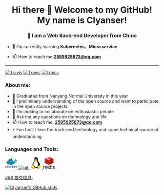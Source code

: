<h1 align="center">Hi there 👋 Welcome to my GitHub! My name is Clyanser!</h1>
<h3 align="center">🤝 I am a Web Back-end Developer from China</h3>

- 🌱 I’m currently learning **Kubernetes、Micro service**

- 📫 How to reach me **2585925873@qq.com**

---

[![Travis](https://img.shields.io/badge/%E6%8E%98%E9%87%91-Clyanser-blue)](https://juejin.cn/user/495227064295918) [![Travis](https://img.shields.io/badge/Wechat-lvu0313-brightgreen)]() [![Travis](https://img.shields.io/badge/Email-2585925873%40qq.com-red)]()




### About me:

- 🔭 Graduated from Nanyang Normal University in this year
- 🌱 I preliminary understanding of the open source and want to participate in the open source projects
- 👯 I’m looking to collaborate on enthusiastic people
- 💬 Ask me any questions on technology and life
- 📫 How to reach me: **2585925873@qq.com**
- ⚡ Fun fact: I love the back-end technology and some technical source of understanding

### Languages and Tools:

<p align="left"> <a href="https://www.docker.com/" target="_blank" rel="noreferrer"> <img src="https://raw.githubusercontent.com/devicons/devicon/master/icons/docker/docker-original-wordmark.svg" alt="docker" width="40" height="40"/> </a> <a href="https://git-scm.com/" target="_blank" rel="noreferrer"> <img src="https://www.vectorlogo.zone/logos/git-scm/git-scm-icon.svg" alt="git" width="40" height="40"/> </a> <a href="https://www.linux.org/" target="_blank" rel="noreferrer"> <img src="https://raw.githubusercontent.com/devicons/devicon/master/icons/linux/linux-original.svg" alt="linux" width="40" height="40"/> </a> <a href="https://redis.io" target="_blank" rel="noreferrer"> <img src="https://raw.githubusercontent.com/devicons/devicon/master/icons/redis/redis-original-wordmark.svg" alt="redis" width="40" height="40"/>

  


  </p>
### 提交信息:

[![Clyanser's GitHub stats](https://github-readme-stats.vercel.app/api?username=Clyanser&count_private=true&show_icons=true&theme=onedark)](https://github.com/anuraghazra/github-readme-stats)

